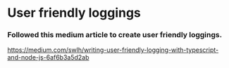 # User friendly loggings

### Followed this medium article to create user friendly loggings.

https://medium.com/swlh/writing-user-friendly-logging-with-typescript-and-node-js-6af6b3a5d2ab
